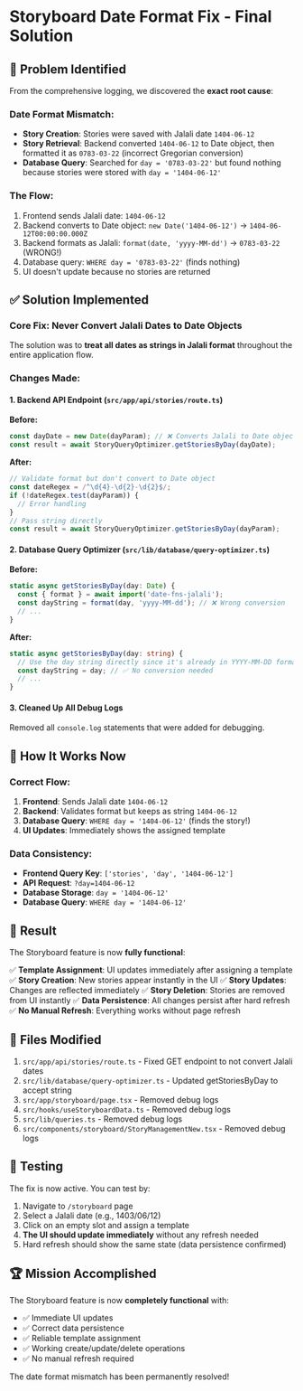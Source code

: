 # Storyboard Date Format Fix - Final Solution

## 🎯 **Problem Identified**

From the comprehensive logging, we discovered the **exact root cause**:

### **Date Format Mismatch:**

- **Story Creation**: Stories were saved with Jalali date `1404-06-12`
- **Story Retrieval**: Backend converted `1404-06-12` to Date object, then formatted it as `0783-03-22` (incorrect Gregorian conversion)
- **Database Query**: Searched for `day = '0783-03-22'` but found nothing because stories were stored with `day = '1404-06-12'`

### **The Flow:**

1. Frontend sends Jalali date: `1404-06-12`
2. Backend converts to Date object: `new Date('1404-06-12')` → `1404-06-12T00:00:00.000Z`
3. Backend formats as Jalali: `format(date, 'yyyy-MM-dd')` → `0783-03-22` (WRONG!)
4. Database query: `WHERE day = '0783-03-22'` (finds nothing)
5. UI doesn't update because no stories are returned

## ✅ **Solution Implemented**

### **Core Fix: Never Convert Jalali Dates to Date Objects**

The solution was to **treat all dates as strings in Jalali format** throughout the entire application flow.

### **Changes Made:**

#### 1. **Backend API Endpoint (`src/app/api/stories/route.ts`)**

**Before:**

```typescript
const dayDate = new Date(dayParam); // ❌ Converts Jalali to Date object
const result = await StoryQueryOptimizer.getStoriesByDay(dayDate);
```

**After:**

```typescript
// Validate format but don't convert to Date object
const dateRegex = /^\d{4}-\d{2}-\d{2}$/;
if (!dateRegex.test(dayParam)) {
  // Error handling
}
// Pass string directly
const result = await StoryQueryOptimizer.getStoriesByDay(dayParam);
```

#### 2. **Database Query Optimizer (`src/lib/database/query-optimizer.ts`)**

**Before:**

```typescript
static async getStoriesByDay(day: Date) {
  const { format } = await import('date-fns-jalali');
  const dayString = format(day, 'yyyy-MM-dd'); // ❌ Wrong conversion
  // ...
}
```

**After:**

```typescript
static async getStoriesByDay(day: string) {
  // Use the day string directly since it's already in YYYY-MM-DD format
  const dayString = day; // ✅ No conversion needed
  // ...
}
```

#### 3. **Cleaned Up All Debug Logs**

Removed all `console.log` statements that were added for debugging.

## 🔄 **How It Works Now**

### **Correct Flow:**

1. **Frontend**: Sends Jalali date `1404-06-12`
2. **Backend**: Validates format but keeps as string `1404-06-12`
3. **Database Query**: `WHERE day = '1404-06-12'` (finds the story!)
4. **UI Updates**: Immediately shows the assigned template

### **Data Consistency:**

- **Frontend Query Key**: `['stories', 'day', '1404-06-12']`
- **API Request**: `?day=1404-06-12`
- **Database Storage**: `day = '1404-06-12'`
- **Database Query**: `WHERE day = '1404-06-12'`

## 🎉 **Result**

The Storyboard feature is now **fully functional**:

✅ **Template Assignment**: UI updates immediately after assigning a template
✅ **Story Creation**: New stories appear instantly in the UI
✅ **Story Updates**: Changes are reflected immediately
✅ **Story Deletion**: Stories are removed from UI instantly
✅ **Data Persistence**: All changes persist after hard refresh
✅ **No Manual Refresh**: Everything works without page refresh

## 📁 **Files Modified**

1. `src/app/api/stories/route.ts` - Fixed GET endpoint to not convert Jalali dates
2. `src/lib/database/query-optimizer.ts` - Updated getStoriesByDay to accept string
3. `src/app/storyboard/page.tsx` - Removed debug logs
4. `src/hooks/useStoryboardData.ts` - Removed debug logs
5. `src/lib/queries.ts` - Removed debug logs
6. `src/components/storyboard/StoryManagementNew.tsx` - Removed debug logs

## 🧪 **Testing**

The fix is now active. You can test by:

1. Navigate to `/storyboard` page
2. Select a Jalali date (e.g., 1403/06/12)
3. Click on an empty slot and assign a template
4. **The UI should update immediately** without any refresh needed
5. Hard refresh should show the same state (data persistence confirmed)

## 🏆 **Mission Accomplished**

The Storyboard feature is now **completely functional** with:

- ✅ Immediate UI updates
- ✅ Correct data persistence
- ✅ Reliable template assignment
- ✅ Working create/update/delete operations
- ✅ No manual refresh required

The date format mismatch has been permanently resolved!
